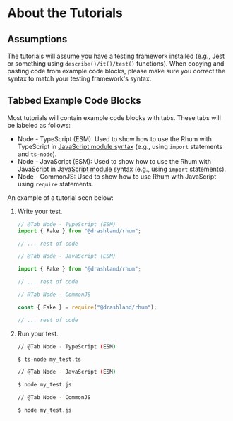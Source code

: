 # About the Tutorials

## Assumptions

The tutorials will assume you have a testing framework installed (e.g., Jest or
something using `describe()/it()/test()` functions). When copying and pasting
code from example code blocks, please make sure you correct the syntax to match
your testing framework's syntax.

## Tabbed Example Code Blocks

Most tutorials will contain example code blocks with tabs. These tabs will be
labeled as follows:

- Node - TypeScript (ESM): Used to show how to use the Rhum with TypeScript in
  [JavaScript module syntax](https://developer.mozilla.org/en-US/docs/Web/JavaScript/Guide/Modules)
  (e.g., using `import` statements and `ts-node`).
- Node - JavaScript (ESM): Used to show how to use the Rhum with JavaScript in
  [JavaScript module syntax](https://developer.mozilla.org/en-US/docs/Web/JavaScript/Guide/Modules)
  (e.g., using `import` statements).
- Node - CommonJS: Used to show how to use Rhum with JavaScript using `require`
  statements.

An example of a tutorial seen below:

1. Write your test.

   ```typescript
   // @Tab Node - TypeScript (ESM)
   import { Fake } from "@drashland/rhum";

   // ... rest of code

   // @Tab Node - JavaScript (ESM)

   import { Fake } from "@drashland/rhum";

   // ... rest of code

   // @Tab Node - CommonJS

   const { Fake } = require("@drashland/rhum");

   // ... rest of code
   ```

1. Run your test.

   ```bash
   // @Tab Node - TypeScript (ESM)

   $ ts-node my_test.ts

   // @Tab Node - JavaScript (ESM)

   $ node my_test.js

   // @Tab Node - CommonJS

   $ node my_test.js
   ```
